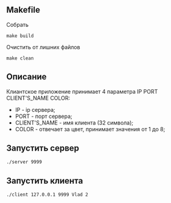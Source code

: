 ## Makefile
Собрать 
```
make build
```
Очистить от лишних файлов
```
make clean
```
## Описание 
Клиантское приложение принимает 4 параметра IP PORT CLIENT'S_NAME COLOR:
- IP - ip сервера;
- PORT - порт сервера;
- CLIENT'S_NAME - имя клиента (32 символа);
- COLOR - отвечает за цвет, принимает значения от 1 до 8;

## Запустить сервер 
```
./server 9999
````
## Запустить клиента 
```
./client 127.0.0.1 9999 Vlad 2
```
